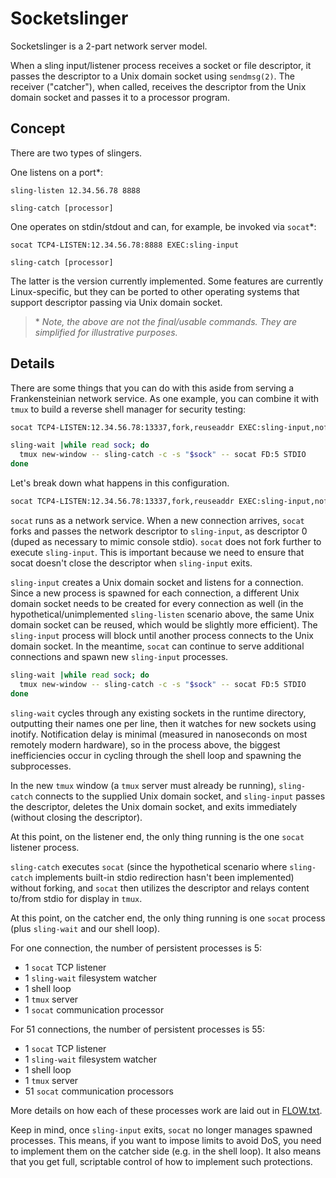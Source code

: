 # Socketslinger

Socketslinger is a 2-part network server model.

When a sling input/listener process receives a socket or file descriptor, it passes the descriptor to a Unix domain socket using `sendmsg(2)`.  The receiver ("catcher"), when called, receives the descriptor from the Unix domain socket and passes it to a processor program.


## Concept

There are two types of slingers.

One listens on a port*:
```
sling-listen 12.34.56.78 8888

sling-catch [processor]
```


One operates on stdin/stdout and can, for example, be invoked via `socat`*:
```
socat TCP4-LISTEN:12.34.56.78:8888 EXEC:sling-input

sling-catch [processor]
```

The latter is the version currently implemented.  Some features are currently Linux-specific, but they can be ported to other operating systems that support descriptor passing via Unix domain socket.

> \* _Note, the above are not the final/usable commands.  They are simplified for illustrative purposes._


## Details

There are some things that you can do with this aside from serving a Frankensteinian network service.  As one example, you can combine it with `tmux` to build a reverse shell manager for security testing:

```bash
socat TCP4-LISTEN:12.34.56.78:13337,fork,reuseaddr EXEC:sling-input,nofork &

sling-wait |while read sock; do
  tmux new-window -- sling-catch -c -s "$sock" -- socat FD:5 STDIO
done
```

Let's break down what happens in this configuration.

```bash
socat TCP4-LISTEN:12.34.56.78:13337,fork,reuseaddr EXEC:sling-input,nofork &
```

`socat` runs as a network service.  When a new connection arrives, `socat` forks and passes the network descriptor to `sling-input`, as descriptor 0 (duped as necessary to mimic console stdio).  `socat` does not fork further to execute `sling-input`.  This is important because we need to ensure that socat doesn't close the descriptor when `sling-input` exits.

`sling-input` creates a Unix domain socket and listens for a connection.  Since a new process is spawned for each connection, a different Unix domain socket needs to be created for every connection as well (in the hypothetical/unimplemented `sling-listen` scenario above, the same Unix domain socket can be reused, which would be slightly more efficient).  The `sling-input` process will block until another process connects to the Unix domain socket.  In the meantime, `socat` can continue to serve additional connections and spawn new `sling-input` processes.

```bash
sling-wait |while read sock; do
  tmux new-window -- sling-catch -c -s "$sock" -- socat FD:5 STDIO
done
```

`sling-wait` cycles through any existing sockets in the runtime directory, outputting their names one per line, then it watches for new sockets using inotify.  Notification delay is minimal (measured in nanoseconds on most remotely modern hardware), so in the process above, the biggest inefficiencies occur in cycling through the shell loop and spawning the subprocesses.

In the new `tmux` window (a `tmux` server must already be running), `sling-catch` connects to the supplied Unix domain socket, and `sling-input` passes the descriptor, deletes the Unix domain socket, and exits immediately (without closing the descriptor).

At this point, on the listener end, the only thing running is the one `socat` listener process.

`sling-catch` executes `socat` (since the hypothetical scenario where `sling-catch` implements built-in stdio redirection hasn't been implemented) without forking, and `socat` then utilizes the descriptor and relays content to/from stdio for display in `tmux`.

At this point, on the catcher end, the only thing running is one `socat` process (plus `sling-wait` and our shell loop).

For one connection, the number of persistent processes is 5:
- 1 `socat` TCP listener
- 1 `sling-wait` filesystem watcher
- 1 shell loop
- 1 `tmux` server
- 1 `socat` communication processor

For 51 connections, the number of persistent processes is 55:
- 1 `socat` TCP listener
- 1 `sling-wait` filesystem watcher
- 1 shell loop
- 1 `tmux` server
- 51 `socat` communication processors

More details on how each of these processes work are laid out in [FLOW.txt](FLOW.txt).

Keep in mind, once `sling-input` exits, `socat` no longer manages spawned processes.  This means, if you want to impose limits to avoid DoS, you need to implement them on the catcher side (e.g. in the shell loop).  It also means that you get full, scriptable control of how to implement such protections.
